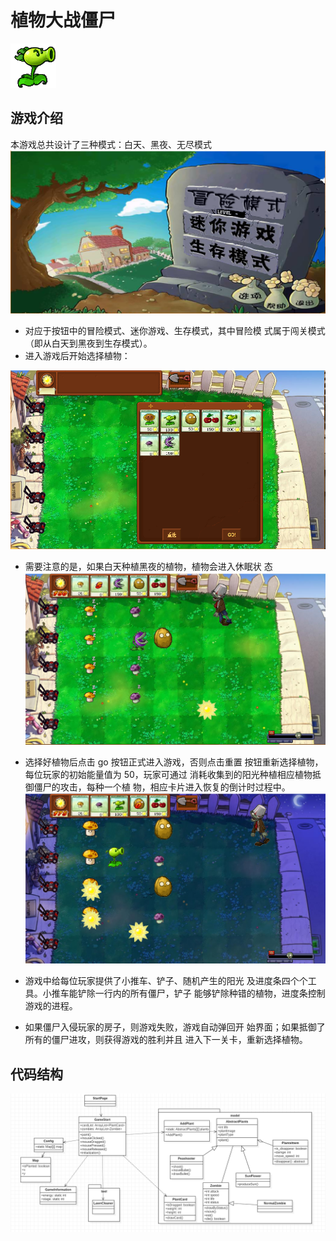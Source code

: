 # 植物大战僵尸

![image](img/doublePeaShooter.gif)

## 游戏介绍

本游戏总共设计了三种模式：白天、黑夜、无尽模式 
![start](img/开始界面.PNG)
* 对应于按钮中的冒险模式、迷你游戏、生存模式，其中冒险模
式属于闯关模式（即从白天到黑夜到生存模式）。 
* 进入游戏后开始选择植物： 

![select](img/选择植物.PNG)
* 需要注意的是，如果白天种植黑夜的植物，植物会进入休眠状
态
![day](img/白天.PNG)

* 选择好植物后点击 go 按钮正式进入游戏，否则点击重置
按钮重新选择植物，每位玩家的初始能量值为 50，玩家可通过
消耗收集到的阳光种植相应植物抵御僵尸的攻击，每种一个植
物，相应卡片进入恢复的倒计时过程中。 
![night](img/黑夜.PNG)
* 游戏中给每位玩家提供了小推车、铲子、随机产生的阳光
及进度条四个个工具。小推车能铲除一行内的所有僵尸，铲子
能够铲除种错的植物，进度条控制游戏的进程。 
* 如果僵尸入侵玩家的房子，则游戏失败，游戏自动弹回开
始界面；如果抵御了所有的僵尸进攻，则获得游戏的胜利并且
进入下一关卡，重新选择植物。 
## 代码结构
![代码](img/类图.PNG)
